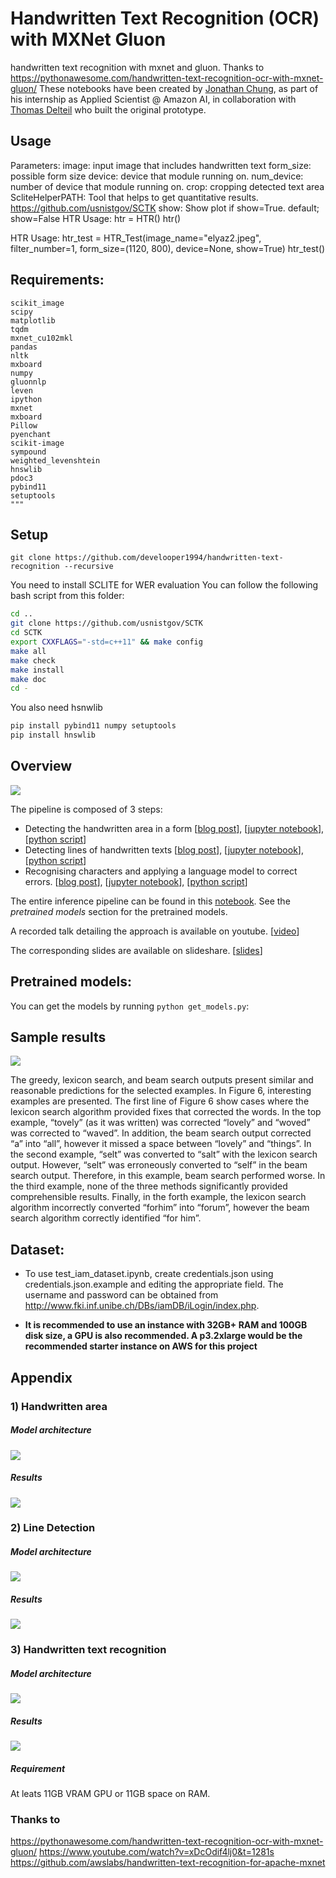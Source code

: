 # Handwritten Text Recognition (OCR) with MXNet Gluon 
handwritten text recognition with mxnet and gluon. Thanks to https://pythonawesome.com/handwritten-text-recognition-ocr-with-mxnet-gluon/
These notebooks have been created by [Jonathan Chung](https://github.com/jonomon), as part of his internship as Applied Scientist @ Amazon AI, in collaboration with [Thomas Delteil](https://github.com/ThomasDelteil) who built the original prototype.
## Usage
Parameters:
        image: input image that includes handwritten text
        form_size: possible form size
        device: device that module running on.
        num_device: number of device that module running on.
        crop: cropping detected text area
        ScliteHelperPATH: Tool that helps to get quantitative results. https://github.com/usnistgov/SCTK
        show: Show plot if show=True. default; show=False
HTR Usage: 
    htr = HTR()
    htr()

HTR Usage:
    htr_test = HTR_Test(image_name="elyaz2.jpeg", filter_number=1, form_size=(1120, 800), device=None, show=True)
    htr_test()
    
## Requirements:
    scikit_image
    scipy
    matplotlib
    tqdm
    mxnet_cu102mkl
    pandas
    nltk
    mxboard
    numpy
    gluonnlp
    leven
    ipython
    mxnet
    mxboard
    Pillow
    pyenchant
    scikit-image
    sympound
    weighted_levenshtein
    hnswlib
    pdoc3
    pybind11
    setuptools
    """

## Setup

`git clone https://github.com/develooper1994/handwritten-text-recognition --recursive`

You need to install SCLITE for WER evaluation
You can follow the following bash script from this folder:

```bash or batch
cd ..
git clone https://github.com/usnistgov/SCTK
cd SCTK
export CXXFLAGS="-std=c++11" && make config
make all
make check
make install
make doc
cd -
```

You also need hsnwlib

```bash or batch
pip install pybind11 numpy setuptools
pip install hnswlib
```

## Overview 

![](https://cdn-images-1.medium.com/max/1000/1*nJ-ePgwhOjOhFH3lJuSuFA.png)

The pipeline is composed of 3 steps:
- Detecting the handwritten area in a form [[blog post](https://medium.com/apache-mxnet/page-segmentation-with-gluon-dcb4e5955e2)], [[jupyter notebook](https://github.com/awslabs/handwritten-text-recognition-for-apache-mxnet/blob/master/1_b_paragraph_segmentation_dcnn.ipynb)], [[python script](https://github.com/awslabs/handwritten-text-recognition-for-apache-mxnet/blob/master/ocr/scripts/paragraph_segmentation_dcnn.py)]
- Detecting lines of handwritten texts [[blog post](https://medium.com/apache-mxnet/handwriting-ocr-line-segmentation-with-gluon-7af419f3a3d8)], [[jupyter notebook](https://github.com/awslabs/handwritten-text-recognition-for-apache-mxnet/blob/master/2_line_word_segmentation.ipynb)], [[python script](https://github.com/awslabs/handwritten-text-recognition-for-apache-mxnet/blob/master/word_and_line_segmentation.py)]
- Recognising characters and applying a language model to correct errors. [[blog post](https://medium.com/apache-mxnet/handwriting-ocr-handwriting-recognition-and-language-modeling-with-mxnet-gluon-4c7165788c67)], [[jupyter notebook](https://github.com/awslabs/handwritten-text-recognition-for-apache-mxnet/blob/master/3_handwriting_recognition.ipynb)], [[python script](https://github.com/awslabs/handwritten-text-recognition-for-apache-mxnet/blob/master/ocr/scripts/handwriting_line_recognition.py)]

The entire inference pipeline can be found in this [notebook](https://github.com/awslabs/handwritten-text-recognition-for-apache-mxnet/blob/master/0_handwriting_ocr.ipynb). See the *pretrained models* section for the pretrained models.

A recorded talk detailing the approach is available on youtube. [[video](https://www.youtube.com/watch?v=xDcOdif4lj0)]

The corresponding slides are available on slideshare. [[slides](https://www.slideshare.net/apachemxnet/ocr-with-mxnet-gluon)]

## Pretrained models:

You can get the models by running `python get_models.py`:

## Sample results

![](https://cdn-images-1.medium.com/max/2000/1*8lnqqlqomgdGshJB12dW1Q.png)

The greedy, lexicon search, and beam search outputs present similar and reasonable predictions for the selected examples. In Figure 6, interesting examples are presented. The first line of Figure 6 show cases where the lexicon search algorithm provided fixes that corrected the words. In the top example, “tovely” (as it was written) was corrected “lovely” and “woved” was corrected to “waved”. In addition, the beam search output corrected “a” into “all”, however it missed a space between “lovely” and “things”. In the second example, “selt” was converted to “salt” with the lexicon search output. However, “selt” was erroneously converted to “self” in the beam search output. Therefore, in this example, beam search performed worse. In the third example, none of the three methods significantly provided comprehensible results. Finally, in the forth example, the lexicon search algorithm incorrectly converted “forhim” into “forum”, however the beam search algorithm correctly identified “for him”.

## Dataset:
* To use test_iam_dataset.ipynb, create credentials.json using credentials.json.example and editing the appropriate field. The username and password can be obtained from http://www.fki.inf.unibe.ch/DBs/iamDB/iLogin/index.php.

* **It is recommended to use an instance with 32GB+ RAM and 100GB disk size, a GPU is also recommended. A p3.2xlarge would be the recommended starter instance on AWS for this project**

## Appendix

### 1) Handwritten area

#####  Model architecture

![](https://cdn-images-1.medium.com/max/1000/1*AggJmOXhjSySPf_4rPk4FA.png)

##### Results

![](https://cdn-images-1.medium.com/max/800/1*HEb82jJp93I0EFgYlJhfAw.png) 

### 2) Line Detection

##### Model architecture

![](https://cdn-images-1.medium.com/max/800/1*jMkO7hy-1f0ZFHT3S2iH0Q.png)

##### Results

![](https://cdn-images-1.medium.com/max/1000/1*JJGwLXJL-bV7zsfrfw84ew.png)

### 3) Handwritten text recognition

##### Model architecture

![](https://cdn-images-1.medium.com/max/800/1*JTbCUnKgAySN--zJqzqy0Q.png)

##### Results

![](https://cdn-images-1.medium.com/max/2000/1*8lnqqlqomgdGshJB12dW1Q.png)

##### Requirement
At leats 11GB VRAM GPU or 11GB space on RAM.

### Thanks to
https://pythonawesome.com/handwritten-text-recognition-ocr-with-mxnet-gluon/
https://www.youtube.com/watch?v=xDcOdif4lj0&t=1281s
https://github.com/awslabs/handwritten-text-recognition-for-apache-mxnet